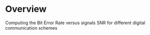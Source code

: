 # Overview
Computing the Bit Error Rate versus signals SNR for different digital communication schemes
